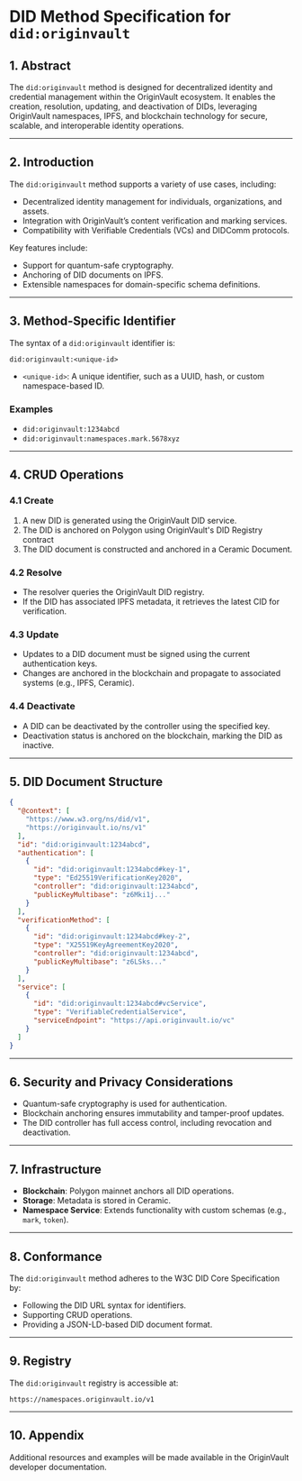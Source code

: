 
# DID Method Specification for `did:originvault`

## 1. Abstract
The `did:originvault` method is designed for decentralized identity and credential management within the OriginVault ecosystem. It enables the creation, resolution, updating, and deactivation of DIDs, leveraging OriginVault namespaces, IPFS, and blockchain technology for secure, scalable, and interoperable identity operations.

---

## 2. Introduction
The `did:originvault` method supports a variety of use cases, including:
- Decentralized identity management for individuals, organizations, and assets.
- Integration with OriginVault’s content verification and marking services.
- Compatibility with Verifiable Credentials (VCs) and DIDComm protocols.

Key features include:
- Support for quantum-safe cryptography.
- Anchoring of DID documents on IPFS.
- Extensible namespaces for domain-specific schema definitions.

---

## 3. Method-Specific Identifier
The syntax of a `did:originvault` identifier is:

```
did:originvault:<unique-id>
```

- `<unique-id>`: A unique identifier, such as a UUID, hash, or custom namespace-based ID.

### Examples
- `did:originvault:1234abcd`
- `did:originvault:namespaces.mark.5678xyz`

---

## 4. CRUD Operations

### 4.1 Create
1. A new DID is generated using the OriginVault DID service.
2. The DID is anchored on Polygon using OriginVault's DID Registry contract
3. The DID document is constructed and anchored in a Ceramic Document.

### 4.2 Resolve
- The resolver queries the OriginVault DID registry.
- If the DID has associated IPFS metadata, it retrieves the latest CID for verification.

### 4.3 Update
- Updates to a DID document must be signed using the current authentication keys.
- Changes are anchored in the blockchain and propagate to associated systems (e.g., IPFS, Ceramic).

### 4.4 Deactivate
- A DID can be deactivated by the controller using the specified key.
- Deactivation status is anchored on the blockchain, marking the DID as inactive.

---

## 5. DID Document Structure

```json
{
  "@context": [
    "https://www.w3.org/ns/did/v1",
    "https://originvault.io/ns/v1"
  ],
  "id": "did:originvault:1234abcd",
  "authentication": [
    {
      "id": "did:originvault:1234abcd#key-1",
      "type": "Ed25519VerificationKey2020",
      "controller": "did:originvault:1234abcd",
      "publicKeyMultibase": "z6Mki1j..."
    }
  ],
  "verificationMethod": [
    {
      "id": "did:originvault:1234abcd#key-2",
      "type": "X25519KeyAgreementKey2020",
      "controller": "did:originvault:1234abcd",
      "publicKeyMultibase": "z6LSks..."
    }
  ],
  "service": [
    {
      "id": "did:originvault:1234abcd#vcService",
      "type": "VerifiableCredentialService",
      "serviceEndpoint": "https://api.originvault.io/vc"
    }
  ]
}
```

---

## 6. Security and Privacy Considerations
- Quantum-safe cryptography is used for authentication.
- Blockchain anchoring ensures immutability and tamper-proof updates.
- The DID controller has full access control, including revocation and deactivation.

---

## 7. Infrastructure
- **Blockchain**: Polygon mainnet anchors all DID operations.
- **Storage**: Metadata is stored in Ceramic.
- **Namespace Service**: Extends functionality with custom schemas (e.g., `mark`, `token`).

---

## 8. Conformance
The `did:originvault` method adheres to the W3C DID Core Specification by:
- Following the DID URL syntax for identifiers.
- Supporting CRUD operations.
- Providing a JSON-LD-based DID document format.

---

## 9. Registry
The `did:originvault` registry is accessible at:

```
https://namespaces.originvault.io/v1
```

---

## 10. Appendix
Additional resources and examples will be made available in the OriginVault developer documentation.
